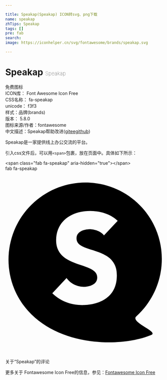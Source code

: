 ```yaml
---

title: Speakap(Speakap) ICON转svg、png下载
name: speakap
zhTips: Speakap
tags: []
pre: fab
search: 
image: https://iconhelper.cn/svg/fontawesome/brands/speakap.svg

---
```


# Speakap  <small style="font-size: 60%;font-weight: 100">Speakap</small>


<div class="detail-page">
<p>
<span><span class="badge-success badge">免费图标</span> </span>
<br/>
<span>
ICON库：
<span class="badge-secondary badge">Font Awesome Icon Free</span> 
</span>
<br/>
<span>
CSS名称：
<span class="badge-secondary badge">fa-speakap</span> 
</span>
<br/>
<span>
unicode：
<span class="badge-secondary badge">f3f3</span> 
<copy-btn content='f3f3' btn-title=""></copy-btn>
<copy-btn :content='String.fromCodePoint(parseInt("f3f3", 16))' btn-title="复制U"></copy-btn>
</span><br/><span>样式：<span class="badge-light badge">品牌(brands)</span></span>
<br/>
<span>
版本：
<span class="badge-secondary badge">5.8.0</span> 
</span>
<br/>
<span>图标来源/作者：<span class="badge-light badge">fontawesome</span></span> 
<br/>
<span class="zh-detail">中文描述：<span class="badge-primary badge">Speakap</span><span class="help-link"><span>帮助改进</span>(<a href="https://gitee.com/liuwave/icon-helper/edit/master/json/fontawesome/brands/speakap.json" target="_blank" rel="noopener noreferrer">gitee</a><a href="https://github.com/liuwave/icon-helper/edit/master/json/fontawesome/brands/speakap.json" target="_blank" rel="noopener noreferrer">github</a></span>)</span><br/>
</p>
</div><div class="description description alert alert-light">Speakap是一家提供线上办公交流的平台。</div>
<div class="alert alert-dark">
  <i class="fab fa-speakap fa-xs"></i>
  <i class="fab fa-speakap fa-sm"></i>
  <i class="fab fa-speakap fa-lg"></i>
  <i class="fab fa-speakap fa-2x"></i>
  <i class="fab fa-speakap fa-3x"></i>
  <i class="fab fa-speakap fa-5x"></i>
  <i class="fab fa-speakap fa-7x"></i>
</div>
<div>
  <p>引入css文件后，可以用<code>&lt;span&gt;</code>包裹，放在页面中。具体如下所示：    
  </p>
  <div class="alert alert-primary" style="font-size: 14px">
    &lt;span class="fab fa-speakap" aria-hidden="true"&gt;&lt;/span&gt;
    <copy-btn content='<span class="fab fa-speakap" aria-hidden="true"></span>'></copy-btn>
  </div>
  <div class="alert alert-secondary">
    <i class="fab fa-speakap"
    style="font-size: 24px"
    aria-hidden="true"></i> fab fa-speakap
    <copy-btn content="fab fa-speakap" btn-title="复制图标名称"></copy-btn>
  </div>
</div>
<div id="svg" class="svg-wrap">
<svg xmlns="http://www.w3.org/2000/svg" viewBox="0 0 448 512"><path d="M64 391.78C-15.41 303.59-8 167.42 80.64 87.64s224.8-73 304.21 15.24 72 224.36-16.64 304.14c-18.74 16.87 64 43.09 42 52.26-82.06 34.21-253.91 35-346.23-67.5zm213.31-211.6l38.5-40.86c-9.61-8.89-32-26.83-76.17-27.6-52.33-.91-95.86 28.3-96.77 80-.2 11.33.29 36.72 29.42 54.83 34.46 21.42 86.52 21.51 86 52.26-.37 21.28-26.42 25.81-38.59 25.6-3-.05-30.23-.46-47.61-24.62l-40 42.61c28.16 27 59 32.62 83.49 33.05 10.23.18 96.42.33 97.84-81 .28-15.81-2.07-39.72-28.86-56.59-34.36-21.64-85-19.45-84.43-49.75.41-23.25 31-25.37 37.53-25.26.43 0 26.62.26 39.62 17.37z"/></svg>
</div>
<detail full-name='fa-speakap'></detail>

<Vssue title="关于“Speakap”的评论" >关于“Speakap”的评论</Vssue>
    
<div><p>更多关于  Fontawesome Icon Free的信息，参见：<a target="_blank" href="https://iconhelper.cn/fontawesome.html">Fontawesome Icon Free</a>
</p></div>
